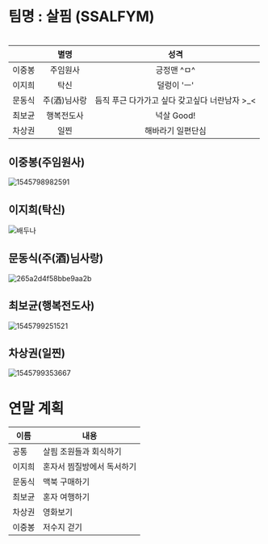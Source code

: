 # 팀명 : 살핌 (SSALFYM)

#  

|        |     별명     |                     성격                      |
| :----: | :----------: | :-------------------------------------------: |
| 이중봉 |   주임원사   |                  긍정맨 ^ㅁ^                  |
| 이지희 |     탁신     |                  덜렁이 'ㅡ'                  |
| 문동식 | 주(酒)님사랑 | 듬직 푸근 다가가고 싶다 갖고싶다 너란남자 >_< |
| 최보균 |  행복전도사  |                  넉살 Good!                   |
| 차상권 |     일찐     |               해바라기 일편단심               |

### 

## 이중봉(주임원사)

![1545798982591](C:\Users\student\AppData\Roaming\Typora\typora-user-images\1545798982591.png)

### 

## 이지희(탁신)

![배두나](C:\Users\student\Desktop\배두나.PNG)



## 문동식(주(酒)님사랑)

![265a2d4f58bbe9aa2b](https://user-images.githubusercontent.com/45960368/50435845-620df580-0926-11e9-8222-c0d59c98b05b.jpg)



## 최보균(행복전도사)

![1545799251521](C:\Users\student\AppData\Roaming\Typora\typora-user-images\1545799251521.png)



## 차상권(일찐)

![1545799353667](C:\Users\student\AppData\Roaming\Typora\typora-user-images\1545799353667.png)



# 연말 계획

| 이름   | 내용                       |
| ------ | -------------------------- |
| 공통   | 살핌 조원들과 회식하기     |
| 이지희 | 혼자서 찜질방에서 독서하기 |
| 문동식 | 맥북 구매하기              |
| 최보균 | 혼자 여행하기              |
| 차상권 | 영화보기                   |
| 이중봉 | 저수지 걷기                |

